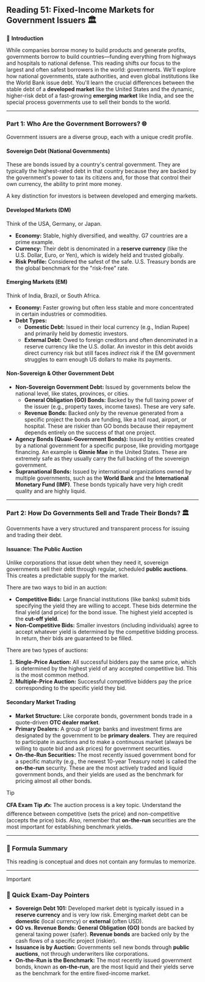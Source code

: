 ## Reading 51: Fixed-Income Markets for Government Issuers 🏛️

🎯 **Introduction**

While companies borrow money to build products and generate profits, governments borrow to build countries—funding everything from highways and hospitals to national defense. This reading shifts our focus to the largest and often safest borrowers in the world: governments. We'll explore how national governments, state authorities, and even global institutions like the World Bank issue debt. You'll learn the crucial differences between the stable debt of a **developed market** like the United States and the dynamic, higher-risk debt of a fast-growing **emerging market** like India, and see the special process governments use to sell their bonds to the world.

---

### Part 1: Who Are the Government Borrowers? 🌐

Government issuers are a diverse group, each with a unique credit profile.

#### **Sovereign Debt (National Governments)**

These are bonds issued by a country's central government. They are typically the highest-rated debt in that country because they are backed by the government's power to tax its citizens and, for those that control their own currency, the ability to print more money.

A key distinction for investors is between developed and emerging markets.

#### **Developed Markets (DM)**

Think of the USA, Germany, or Japan.

* **Economy:** Stable, highly diversified, and wealthy.  G7 countries are a prime example.
* **Currency:** Their debt is denominated in a **reserve currency** (like the U.S. Dollar, Euro, or Yen), which is widely held and trusted globally.
* **Risk Profile:** Considered the safest of the safe. U.S. Treasury bonds are the global benchmark for the "risk-free" rate.

#### **Emerging Markets (EM)**

Think of India, Brazil, or South Africa.

* **Economy:** Faster growing but often less stable and more concentrated in certain industries or commodities.
* **Debt Types:**
    * **Domestic Debt:** Issued in their local currency (e.g., Indian Rupee) and primarily held by domestic investors.
    * **External Debt:** Owed to foreign creditors and often denominated in a reserve currency like the U.S. dollar. An investor in this debt avoids direct currency risk but still faces *indirect* risk if the EM government struggles to earn enough US dollars to make its payments.

#### **Non-Sovereign & Other Government Debt**

* **Non-Sovereign Government Debt:** Issued by governments below the national level, like states, provinces, or cities.
    * **General Obligation (GO) Bonds:** Backed by the full taxing power of the issuer (e.g., property taxes, income taxes). These are very safe.
    * **Revenue Bonds:** Backed *only* by the revenue generated from a specific project the bonds are funding, like a toll road, airport, or hospital. These are riskier than GO bonds because their repayment depends entirely on the success of that one project.
* **Agency Bonds (Quasi-Government Bonds):** Issued by entities created by a national government for a specific purpose, like providing mortgage financing. An example is **Ginnie Mae** in the United States. These are extremely safe as they usually carry the full backing of the sovereign government.
* **Supranational Bonds:** Issued by international organizations owned by multiple governments, such as the **World Bank** and the **International Monetary Fund (IMF)**. These bonds typically have very high credit quality and are highly liquid.

---

### Part 2: How Do Governments Sell and Trade Their Bonds? 🏛️

Governments have a very structured and transparent process for issuing and trading their debt.

#### **Issuance: The Public Auction**

Unlike corporations that issue debt when they need it, sovereign governments sell their debt through regular, scheduled **public auctions**. This creates a predictable supply for the market.

There are two ways to bid in an auction:
* **Competitive Bids:** Large financial institutions (like banks) submit bids specifying the yield they are willing to accept. These bids determine the final yield (and price) for the bond issue. The highest yield accepted is the **cut-off yield**.
* **Non-Competitive Bids:** Smaller investors (including individuals) agree to accept whatever yield is determined by the competitive bidding process. In return, their bids are guaranteed to be filled.

There are two types of auctions:
1.  **Single-Price Auction:** All successful bidders pay the same price, which is determined by the highest yield of any accepted competitive bid. This is the most common method.
2.  **Multiple-Price Auction:** Successful competitive bidders pay the price corresponding to the specific yield they bid.

#### **Secondary Market Trading**

* **Market Structure:** Like corporate bonds, government bonds trade in a quote-driven **OTC dealer market**.
* **Primary Dealers:** A group of large banks and investment firms are designated by the government to be **primary dealers**. They are required to participate in auctions and to make a continuous market (always be willing to quote bid and ask prices) for government securities.
* **On-the-Run Securities:** The most recently issued government bond for a specific maturity (e.g., the newest 10-year Treasury note) is called the **on-the-run** security. These are the most actively traded and liquid government bonds, and their yields are used as the benchmark for pricing almost all other bonds.

> [!TIP]
> **CFA Exam Tip ✍️:** The auction process is a key topic. Understand the difference between competitive (sets the price) and non-competitive (accepts the price) bids. Also, remember that **on-the-run** securities are the most important for establishing benchmark yields.

---

### 🧪 Formula Summary

This reading is conceptual and does not contain any formulas to memorize.

---

> [!IMPORTANT]
> ### 🎯 Quick Exam-Day Pointers
>
> * **Sovereign Debt 101:** Developed market debt is typically issued in a **reserve currency** and is very low risk. Emerging market debt can be **domestic** (local currency) or **external** (often USD).
> * **GO vs. Revenue Bonds:** **General Obligation (GO)** bonds are backed by general taxing power (safer). **Revenue bonds** are backed only by the cash flows of a specific project (riskier).
> * **Issuance is by Auction:** Governments sell new bonds through **public auctions**, not through underwriters like corporations.
> * **On-the-Run is the Benchmark:** The most recently issued government bonds, known as **on-the-run**, are the most liquid and their yields serve as the benchmark for the entire fixed-income market.